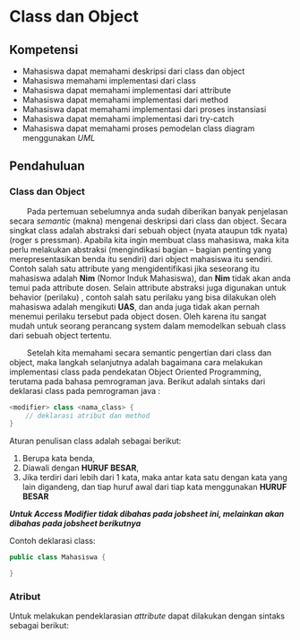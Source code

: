 # Class dan Object

## Kompetensi

- Mahasiswa dapat memahami deskripsi dari class dan object
- Mahasiswa memahami implementasi dari class
- Mahasiswa dapat memahami implementasi dari attribute
- Mahasiswa dapat memahami implementasi dari method
- Mahasiswa dapat memahami implementasi dari proses instansiasi
- Mahasiswa dapat memahami implementasi dari try-catch
- Mahasiswa dapat memahami proses pemodelan class diagram menggunakan _UML_

## Pendahuluan

### Class dan Object

&nbsp;&nbsp;&nbsp;&nbsp;&nbsp;&nbsp;&nbsp;&nbsp;Pada pertemuan sebelumnya anda sudah diberikan banyak penjelasan secara _semantic_ (makna) mengenai deskripsi dari class dan object. Secara singkat class adalah abstraksi dari sebuah object (nyata ataupun tdk nyata) (roger s pressman). Apabila kita ingin membuat class mahasiswa, maka kita perlu melakukan abstraksi (mengindikasi bagian – bagian penting yang merepresentasikan benda itu sendiri) dari object mahasiswa itu sendiri. Contoh salah satu attribute yang mengidentifikasi jika seseorang itu mahasiswa adalah **Nim** (Nomor Induk Mahasiswa), dan **Nim** tidak akan anda temui pada attribute dosen. Selain attribute abstraksi juga digunakan untuk behavior (perilaku) , contoh salah satu perilaku yang bisa dilakukan oleh mahasiswa adalah mengikuti **UAS**, dan anda juga tidak akan pernah menemui perilaku tersebut pada object dosen. Oleh karena itu sangat mudah untuk seorang perancang system dalam memodelkan sebuah class dari sebuah object tertentu.

&nbsp;&nbsp;&nbsp;&nbsp;&nbsp;&nbsp;&nbsp;&nbsp;Setelah kita memahami secara semantic pengertian dari class dan object, maka langkah selanjutnya adalah bagaimana cara melakukan implementasi class pada pendekatan Object Oriented Programming, terutama pada bahasa pemrograman java. Berikut adalah sintaks dari deklarasi class pada pemrograman java :

```java
<modifier> class <nama_class> {
    // deklarasi atribut dan method
}
```

Aturan penulisan class adalah sebagai berikut:

1. Berupa kata benda,
2. Diawali dengan **HURUF BESAR**,
3. Jika terdiri dari lebih dari 1 kata, maka antar kata satu dengan kata yang lain digandeng, dan tiap huruf awal dari tiap kata menggunakan **HURUF BESAR**

**_Untuk Access Modifier tidak dibahas pada jobsheet ini, melainkan akan dibahas
pada jobsheet berikutnya_**

Contoh deklarasi class:

```java
public class Mahasiswa {

}
```

### Atribut

Untuk melakukan pendeklarasian _attribute_ dapat dilakukan dengan sintaks sebagai berikut:
